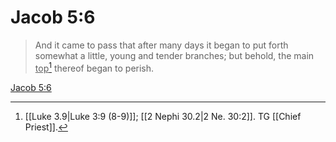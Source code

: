 # Jacob 5:6

> And it came to pass that after many days it began to put forth somewhat a little, young and tender branches; but behold, the main <u>top</u>[^a] thereof began to perish.

[Jacob 5:6](https://www.churchofjesuschrist.org/study/scriptures/bofm/jacob/5?lang=eng&id=p6#p6)


[^a]: [[Luke 3.9|Luke 3:9 (8-9)]]; [[2 Nephi 30.2|2 Ne. 30:2]]. TG [[Chief Priest]].
